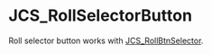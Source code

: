 # JCS_RollSelectorButton

Roll selector button works with [JCS_RollBtnSelector](?page=GUI_sl_JCS_RollBtnSelector).
